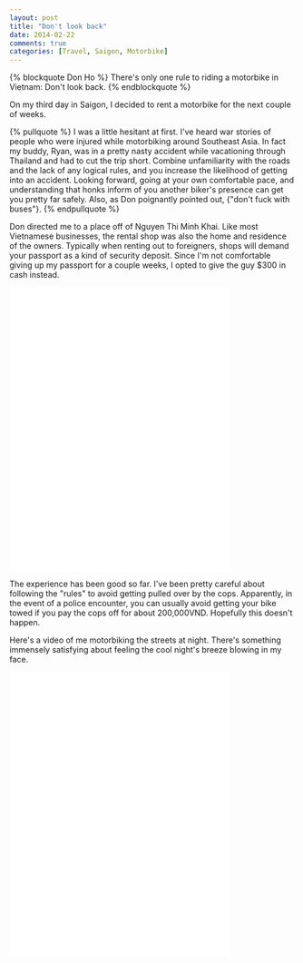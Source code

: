```yaml
---
layout: post
title: "Don't look back"
date: 2014-02-22
comments: true
categories: [Travel, Saigon, Motorbike]
---
```


{% blockquote Don Ho %}
  There's only one rule to riding a motorbike in Vietnam: Don't look back.
{% endblockquote %}

On my third day in Saigon, I decided to rent a motorbike for the next couple of weeks.

<!-- more -->

{% pullquote %}
I was a little hesitant at first. I've heard war stories of people who were injured while motorbiking around Southeast Asia. In fact my buddy, Ryan, was in a pretty nasty accident while vacationing through Thailand and had to cut the trip short. Combine unfamiliarity with the roads and the lack of any logical rules, and you increase the likelihood of getting into an accident. Looking forward, going at your own comfortable pace, and understanding that honks inform of you another biker's presence can get you pretty far safely. Also, as Don poignantly pointed out, {"don't fuck with buses"}.
{% endpullquote %}

Don directed me to a place off of Nguyen Thi Minh Khai. Like most Vietnamese businesses, the rental shop was also the home and residence of the owners. Typically when renting out to foreigners, shops will demand your passport as a kind of security deposit. Since I'm not comfortable giving up my passport for a couple weeks, I opted to give the guy $300 in cash instead.

<div class="center"><iframe src="//instagram.com/p/ky57SblilI/embed/" width="390" height="500" frameborder="0" scrolling="no" allowtransparency="true"></iframe></div>

The experience has been good so far. I've been pretty careful about following the "rules" to avoid getting pulled over by the cops. Apparently, in the event of a police encounter, you can usually avoid getting your bike towed if you pay the cops off for about 200,000VND. Hopefully this doesn't happen.

Here's a video of me motorbiking the streets at night. There's something immensely satisfying about feeling the cool night's breeze blowing in my face.

<div class="center"><iframe src="//instagram.com/p/ky6PIYlila/embed/" width="390" height="500" frameborder="0" scrolling="no" allowtransparency="true"></iframe></div>
